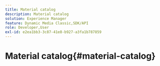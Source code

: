 ```yaml
---
title: Material catalog
description: Material catalog
solution: Experience Manager
feature: Dynamic Media Classic,SDK/API
role: Developer,User
exl-id: e2ea1bb3-3c87-41e8-b927-a3fa1b787859
---
```

# Material catalog{#material-catalog}
